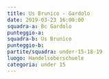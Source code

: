 ```yaml
---
title: Us Brunico - Gardolo
date: 2019-03-23 16:00:00
squadra-a: Bc Gardolo
punteggio-a: 
squadra-b: Us Brunico
punteggio-b: 
partite/squadra: under-15-18-19
luogo: Handelsoberschuele
categoria: under 15
---
```

